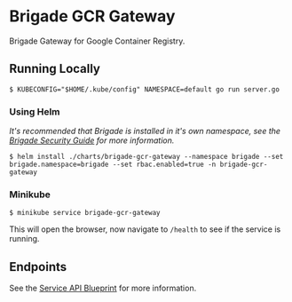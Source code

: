 # Brigade GCR Gateway

Brigade Gateway for Google Container Registry.

## Running Locally

```
$ KUBECONFIG="$HOME/.kube/config" NAMESPACE=default go run server.go
```

### Using Helm

_It's recommended that Brigade is installed in it's own namespace, see the [Brigade Security Guide](https://github.com/Azure/brigade/blob/master/docs/topics/security.md) for more information._

```
$ helm install ./charts/brigade-gcr-gateway --namespace brigade --set brigade.namespace=brigade --set rbac.enabled=true -n brigade-gcr-gateway
```

### Minikube

```
$ minikube service brigade-gcr-gateway
```

This will open the browser, now navigate to `/health` to see if the service is running.

## Endpoints

See the [Service API Blueprint](./service.api) for more information.
